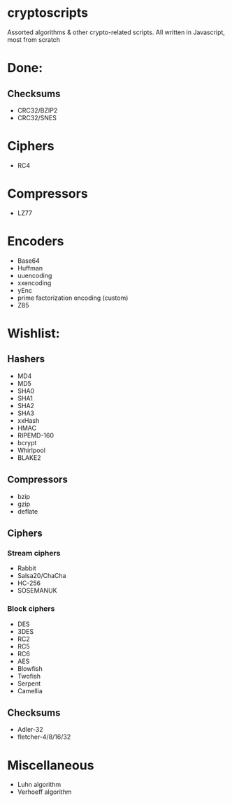 # cryptoscripts
Assorted algorithms &amp; other crypto-related scripts. All written in Javascript, most from scratch

# Done:
## Checksums
- CRC32/BZIP2
- CRC32/SNES

# Ciphers
- RC4

# Compressors
- LZ77

# Encoders
- Base64
- Huffman
- uuencoding
- xxencoding
- yEnc
- prime factorization encoding (custom)
- Z85

# Wishlist:
## Hashers
- MD4
- MD5
- SHA0
- SHA1
- SHA2
- SHA3
- xxHash
- HMAC
- RIPEMD-160
- bcrypt
- Whirlpool
- BLAKE2

## Compressors
- bzip
- gzip
- deflate

## Ciphers
### Stream ciphers
- Rabbit
- Salsa20/ChaCha
- HC-256
- SOSEMANUK

### Block ciphers
- DES
- 3DES
- RC2
- RC5
- RC6
- AES
- Blowfish
- Twofish
- Serpent
- Camellia

## Checksums
- Adler-32
- fletcher-4/8/16/32

# Miscellaneous
- Luhn algorithm
- Verhoeff algorithm
